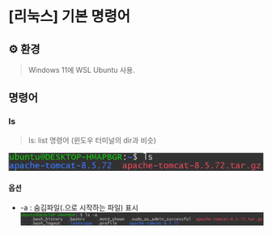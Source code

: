 # [리눅스] 기본 명령어

## ⚙️ 환경
> Windows 11에 WSL Ubuntu 사용.


## 명령어 
### ls
> ls: list 명령어 (윈도우 터미널의 dir과 비슷)  

![ls](../../images/Linux/ls.png)

#### 옵션
- -a : 숨김파일(.으로 시작하는 파일) 표시
  ![ls -a](../../images/Linux/ls_a.png)
